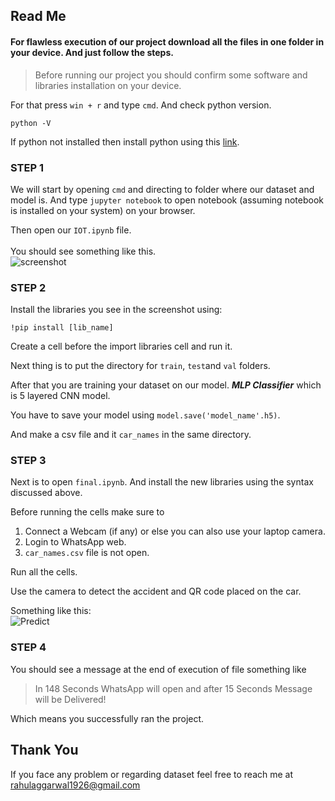 ## Read Me
#### For flawless execution of our project download all the files in one folder in your device. And just follow the steps.
>Before running our project you should confirm some software and libraries installation on your device.

For that press `win + r` and type `cmd`. And check python version.
```
python -V
```
If python not installed then install python using this [link](https://www.python.org/downloads/).
### STEP 1
We will start by opening `cmd` and directing to folder where our dataset and model is. And type `jupyter notebook` to open notebook (assuming notebook is installed on your system) on your browser.<br/>

Then open our `IOT.ipynb` file. <br/> \
You should see something like this. \
![screenshot](https://github.com/rahulagg26/Accident-Detection-and-Alerting-System-/blob/main/1.PNG?raw=true)
### STEP 2
Install the libraries you see in the screenshot using:
```
!pip install [lib_name]
```
Create a cell before the import libraries cell and run it.

Next thing is to put the directory for `train`, `test`and `val` folders.

After that you are training your dataset on our model. ***MLP Classifier*** which is 5 layered CNN model.

You have to save your model using `model.save('model_name'.h5)`.

And make a csv file and it `car_names` in the same directory.
### STEP 3
Next is to open `final.ipynb`. And install the new libraries using the syntax discussed above.

Before running the cells make sure to 
1. Connect a Webcam (if any) or else you can also use your laptop camera.
2. Login to WhatsApp web.
3. `car_names.csv` file is not open.

Run all the cells.

Use the camera to detect the accident and QR code placed on the car. 

Something like this:\
![Predict](https://github.com/rahulagg26/Accident-Detection-and-Alerting-System-/blob/44b5e4219a15238698b9bb34ec148f9beec95f41/8.jpg?raw=true)

### STEP 4

You should see a message at the end of execution of file something like
>In 148 Seconds WhatsApp will open and after 15 Seconds Message will be Delivered!

Which means you successfully ran the project.

## Thank You

If you face any problem or regarding dataset feel free to reach me at [rahulaggarwal1926@gmail.com](rahulaggarwal1926@gmail.com)
